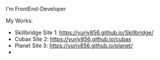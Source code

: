 I'm FrontEnd-Developer

My Works: 
 - Skillbridge Site 1: https://yuriy856.github.io/Skillbridge/
 - Cubax Site 2: https://yuriy856.github.io/cubax
 - Planet Site 3: https://yuriy856.github.io/planet/
 - 

